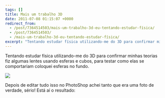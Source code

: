 ```yaml
---
tags: []
title: Mais um trabalho 3D
date: 2011-07-08 01:15:07 +0000
redirect_from:
  - /post/7364514503/mais-um-trabalho-3d-eu-tentando-estudar-física/
  - /post/7364514503/
  - /mais-um-trabalho-3d-eu-tentando-estudar-física/
excerpt: "Tentando estudar física utilizando-me do 3D para confirmar minhas teorias fiz algumas lentes usando esferas e cubos, para testar como elas se comportariam coloquei esferas no fundo."
---
```


Tentando estudar física utilizando-me do 3D para confirmar minhas teorias fiz algumas lentes usando esferas e cubos, para testar como elas se comportariam coloquei esferas no fundo.

![](https://36.media.tumblr.com/tumblr_lnzq58txKE1qma17bo1_1280.png)

Depois de editar tudo isso no PhotoShop achei tanto que era uma foto de
verdade, sério! Está aí o resultado:

